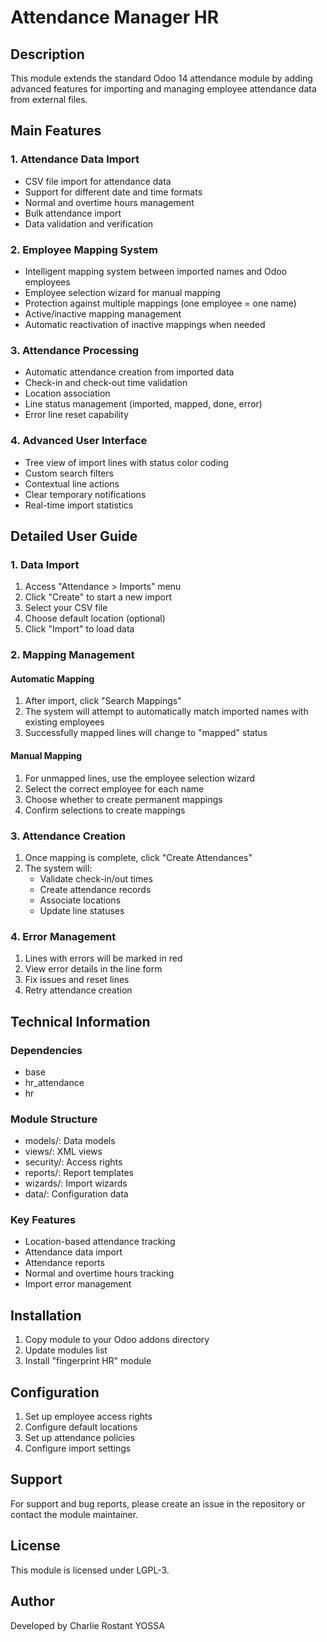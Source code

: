 # Attendance Manager HR

## Description
This module extends the standard Odoo 14 attendance module by adding advanced features for importing and managing employee attendance data from external files.

## Main Features

### 1. Attendance Data Import
- CSV file import for attendance data
- Support for different date and time formats
- Normal and overtime hours management
- Bulk attendance import
- Data validation and verification

### 2. Employee Mapping System
- Intelligent mapping system between imported names and Odoo employees
- Employee selection wizard for manual mapping
- Protection against multiple mappings (one employee = one name)
- Active/inactive mapping management
- Automatic reactivation of inactive mappings when needed

### 3. Attendance Processing
- Automatic attendance creation from imported data
- Check-in and check-out time validation
- Location association
- Line status management (imported, mapped, done, error)
- Error line reset capability

### 4. Advanced User Interface
- Tree view of import lines with status color coding
- Custom search filters
- Contextual line actions
- Clear temporary notifications
- Real-time import statistics

## Detailed User Guide

### 1. Data Import
1. Access "Attendance > Imports" menu
2. Click "Create" to start a new import
3. Select your CSV file
4. Choose default location (optional)
5. Click "Import" to load data

### 2. Mapping Management
#### Automatic Mapping
1. After import, click "Search Mappings"
2. The system will attempt to automatically match imported names with existing employees
3. Successfully mapped lines will change to "mapped" status

#### Manual Mapping
1. For unmapped lines, use the employee selection wizard
2. Select the correct employee for each name
3. Choose whether to create permanent mappings
4. Confirm selections to create mappings

### 3. Attendance Creation
1. Once mapping is complete, click "Create Attendances"
2. The system will:
   - Validate check-in/out times
   - Create attendance records
   - Associate locations
   - Update line statuses

### 4. Error Management
1. Lines with errors will be marked in red
2. View error details in the line form
3. Fix issues and reset lines
4. Retry attendance creation

## Technical Information

### Dependencies
- base
- hr_attendance
- hr

### Module Structure
- models/: Data models
- views/: XML views
- security/: Access rights
- reports/: Report templates
- wizards/: Import wizards
- data/: Configuration data

### Key Features
- Location-based attendance tracking
- Attendance data import
- Attendance reports
- Normal and overtime hours tracking
- Import error management

## Installation

1. Copy module to your Odoo addons directory
2. Update modules list
3. Install "fingerprint HR" module

## Configuration

1. Set up employee access rights
2. Configure default locations
3. Set up attendance policies
4. Configure import settings

## Support

For support and bug reports, please create an issue in the repository or contact the module maintainer.

## License

This module is licensed under LGPL-3.

## Author

Developed by Charlie Rostant YOSSA
